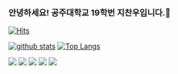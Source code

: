 ### 안녕하세요! 공주대학교 19학번 지찬우입니다.👋
[![Hits](https://hits.seeyoufarm.com/api/count/incr/badge.svg?url=https%3A%2F%2Fgithub.com%2Fjcw1031)](https://hits.seeyoufarm.com)
<!--
**shinplest/shinplest** is a ✨ _special_ ✨ repository because its `README.md` (this file) appears on your GitHub profile.

Here are some ideas to get you started:

- 🔭 I’m currently working on ...
- 🌱 I’m currently learning ...
- 👯 I’m looking to collaborate on ...
- 🤔 I’m looking for help with ...
- 💬 Ask me about ...
- 📫 How to reach me: ...
- 😄 Pronouns: ...
- ⚡ Fun fact: ...
-->

[![github stats](https://github-readme-stats.vercel.app/api?username=jcw1031&show_icons=true&hide_border=true)](https://github.com/jcw1031)
[![Top Langs](https://github-readme-stats.vercel.app/api/top-langs/?username=jcw1031&layout=compact)](https://github.com/jcw1031)

<a href="https://www.oracle.com/kr/java/" target="_blank"><img src="https://img.shields.io/badge/JAVA-007396?style=flat-square&logo=Java&logoColor=white"/></a>
<a href="" target="_blank"><img src="https://img.shields.io/badge/JavaScript-f5da42?style=flat-square&logo=Javascript&logoColor=white"/></a>
<a href="" target="_blank"><img src="https://img.shields.io/badge/Swift-F57542?style=flat-square&logo=Swift&logoColor=white"/></a>
<a href="" target="_blank"><img src="https://img.shields.io/badge/Flutter-3776AB?style=flat-square&logo=Flutter&logoColor=white"/></a>
<a href="" target="_blank"><img src="https://img.shields.io/badge/React-60d5f2?style=flat-square&logo=React&logoColor=white"/></a>
